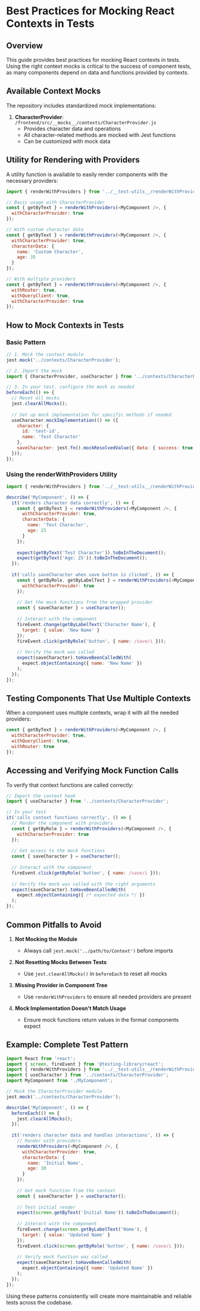 # Best Practices for Mocking React Contexts in Tests

## Overview

This guide provides best practices for mocking React contexts in tests. Using the right context mocks is critical to the success of component tests, as many components depend on data and functions provided by contexts.

## Available Context Mocks

The repository includes standardized mock implementations:

1. **CharacterProvider**: `/frontend/src/__mocks__/contexts/CharacterProvider.js`
   - Provides character data and operations
   - All character-related methods are mocked with Jest functions
   - Can be customized with mock data

## Utility for Rendering with Providers

A utility function is available to easily render components with the necessary providers:

```javascript
import { renderWithProviders } from '../__test-utils__/renderWithProviders';

// Basic usage with CharacterProvider
const { getByText } = renderWithProviders(<MyComponent />, {
  withCharacterProvider: true
});

// With custom character data
const { getByText } = renderWithProviders(<MyComponent />, {
  withCharacterProvider: true,
  characterData: {
    name: 'Custom Character',
    age: 35
  }
});

// With multiple providers
const { getByText } = renderWithProviders(<MyComponent />, {
  withRouter: true,
  withQueryClient: true,
  withCharacterProvider: true
});
```

## How to Mock Contexts in Tests

### Basic Pattern

```javascript
// 1. Mock the context module
jest.mock('../contexts/CharacterProvider');

// 2. Import the mock
import { CharacterProvider, useCharacter } from '../contexts/CharacterProvider';

// 3. In your test, configure the mock as needed
beforeEach(() => {
  // Reset all mocks
  jest.clearAllMocks();
  
  // Set up mock implementation for specific methods if needed
  useCharacter.mockImplementation(() => ({
    character: {
      id: 'test-id',
      name: 'Test Character'
    },
    saveCharacter: jest.fn().mockResolvedValue({ data: { success: true } })
  }));
});
```

### Using the renderWithProviders Utility

```javascript
import { renderWithProviders } from '../__test-utils__/renderWithProviders';

describe('MyComponent', () => {
  it('renders character data correctly', () => {
    const { getByText } = renderWithProviders(<MyComponent />, {
      withCharacterProvider: true,
      characterData: {
        name: 'Test Character',
        age: 25
      }
    });
    
    expect(getByText('Test Character')).toBeInTheDocument();
    expect(getByText('Age: 25')).toBeInTheDocument();
  });
  
  it('calls saveCharacter when save button is clicked', () => {
    const { getByRole, getByLabelText } = renderWithProviders(<MyComponent />, {
      withCharacterProvider: true
    });
    
    // Get the mock functions from the wrapped provider
    const { saveCharacter } = useCharacter();
    
    // Interact with the component
    fireEvent.change(getByLabelText('Character Name'), { 
      target: { value: 'New Name' } 
    });
    fireEvent.click(getByRole('button', { name: /save/i }));
    
    // Verify the mock was called
    expect(saveCharacter).toHaveBeenCalledWith(
      expect.objectContaining({ name: 'New Name' })
    );
  });
});
```

## Testing Components That Use Multiple Contexts

When a component uses multiple contexts, wrap it with all the needed providers:

```javascript
const { getByText } = renderWithProviders(<MyComponent />, {
  withCharacterProvider: true,
  withQueryClient: true,
  withRouter: true
});
```

## Accessing and Verifying Mock Function Calls

To verify that context functions are called correctly:

```javascript
// Import the context hook
import { useCharacter } from '../contexts/CharacterProvider';

// In your test
it('calls context functions correctly', () => {
  // Render the component with providers
  const { getByRole } = renderWithProviders(<MyComponent />, {
    withCharacterProvider: true
  });
  
  // Get access to the mock functions
  const { saveCharacter } = useCharacter();
  
  // Interact with the component
  fireEvent.click(getByRole('button', { name: /save/i }));
  
  // Verify the mock was called with the right arguments
  expect(saveCharacter).toHaveBeenCalledWith(
    expect.objectContaining({ /* expected data */ })
  );
});
```

## Common Pitfalls to Avoid

1. **Not Mocking the Module**
   - Always call `jest.mock('../path/to/Context')` before imports
   
2. **Not Resetting Mocks Between Tests**
   - Use `jest.clearAllMocks()` in `beforeEach` to reset all mocks
   
3. **Missing Provider in Component Tree**
   - Use `renderWithProviders` to ensure all needed providers are present
   
4. **Mock Implementation Doesn't Match Usage**
   - Ensure mock functions return values in the format components expect

## Example: Complete Test Pattern

```javascript
import React from 'react';
import { screen, fireEvent } from '@testing-library/react';
import { renderWithProviders } from '../__test-utils__/renderWithProviders';
import { useCharacter } from '../contexts/CharacterProvider';
import MyComponent from './MyComponent';

// Mock the CharacterProvider module
jest.mock('../contexts/CharacterProvider');

describe('MyComponent', () => {
  beforeEach(() => {
    jest.clearAllMocks();
  });
  
  it('renders character data and handles interactions', () => {
    // Render with providers
    renderWithProviders(<MyComponent />, {
      withCharacterProvider: true,
      characterData: {
        name: 'Initial Name',
        age: 30
      }
    });
    
    // Get mock function from the context
    const { saveCharacter } = useCharacter();
    
    // Test initial render
    expect(screen.getByText('Initial Name')).toBeInTheDocument();
    
    // Interact with the component
    fireEvent.change(screen.getByLabelText('Name'), { 
      target: { value: 'Updated Name' } 
    });
    fireEvent.click(screen.getByRole('button', { name: /save/i }));
    
    // Verify mock function was called
    expect(saveCharacter).toHaveBeenCalledWith(
      expect.objectContaining({ name: 'Updated Name' })
    );
  });
});
```

Using these patterns consistently will create more maintainable and reliable tests across the codebase.